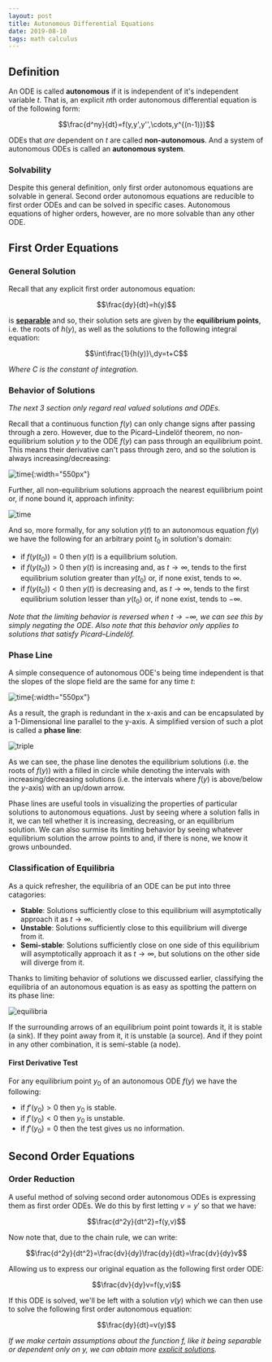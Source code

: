 ```yaml
---
layout: post
title: Autonomous Differential Equations
date: 2019-08-10
tags: math calculus
---
```


## Definition
An ODE is called **autonomous** if it is independent of it's independent variable $t$. That is, an explicit $n$th order autonomous differential equation is of the following form:

$$\frac{d^ny}{dt}=f(y,y',y'',\cdots,y^{(n-1)})$$

ODEs that *are* dependent on $t$ are called **non-autonomous**. And a system of autonomous ODEs is called an **autonomous system**.

<!--more-->

### Solvability
Despite this general definition, only first order autonomous equations are solvable in general. Second order autonomous equations are reducible to first order ODEs and can be solved in specific cases. Autonomous equations of higher orders, however, are no more solvable than any other ODE.

## First Order Equations
### General Solution
Recall that any explicit first order autonomous equation:

$$\frac{dy}{dt}=h(y)$$

is [**separable**](/separable-equations) and so, their solution sets are given by the **equilibrium points**, i.e. the roots of $h(y)$, as well as the solutions to the following integral equation:

$$\int\frac{1}{h(y)}\,dy=t+C$$

*Where $C$ is the constant of integration.*

### Behavior of Solutions
*The next 3 section only regard real valued solutions and ODEs.*

Recall that a continuous function $f(y)$ can only change signs after passing through a zero. However, due to the Picard–Lindelöf theorem, no non-equilibrium solution $y$ to the ODE $f(y)$ can pass through an equilibrium point. This means their derivative can't pass through zero, and so the solution is always increasing/decreasing:

<!-- And so, all non-equilibrium solutions are not only bound by their surrounding equilibrium solutions, but must also be monotone functions: -->

![time](/assets/math/autonomous-equations/behavior1.png?style?=centerme){:width="550px"}


Further, all non-equilibrium solutions approach the nearest equilibrium point or, if none bound it, approach infinity:

![time](/assets/math/autonomous-equations/behavior.png?style?=centerme)

And so, more formally, for any solution $y(t)$ to an autonomous equation $f(y)$ we have the following for an arbitrary point $t_0$ in solution's domain:
- if $f(y(t_0))=0$ then $y(t)$ is a equilibrium solution.
- if $f(y(t_0))>0$ then $y(t)$ is increasing and, as $t\to\infty$, tends to the first equilibrium solution greater than $y(t_0)$ or, if none exist, tends to $\infty$.
- if $f(y(t_0))<0$ then $y(t)$ is decreasing and, as $t\to\infty$, tends to the first equilibrium solution lesser than $y(t_0)$ or, if none exist, tends to $-\infty$.

*Note that the limiting behavior is reversed when $t\to-\infty$, we can see this by simply negating the ODE. Also note that this behavior only applies to solutions that satisfy Picard–Lindelöf.*

### Phase Line
A simple consequence of autonomous ODE's being time independent is that the slopes of the slope field are the same for any time $t$:

![time](/assets/math/autonomous-equations/time-invariance.png?style?=centerme){:width="550px"}

As a result, the graph is redundant in the x-axis and can be encapsulated by a 1-Dimensional line parallel to the y-axis. A simplified version of such a plot is called a **phase line**:

![triple](/assets/math/autonomous-equations/triple-graph.png?style?=centerme)

As we can see, the phase line denotes the equilibrium solutions (i.e. the roots of $f(y)$) with a filled in circle while denoting the intervals with increasing/decreasing solutions (i.e. the intervals where $f(y)$ is above/below the $y$-axis) with an up/down arrow.

Phase lines are useful tools in visualizing the properties of particular solutions to autonomous equations. Just by seeing where a solution falls in it, we can tell whether it is increasing, decreasing, or an equilibrium solution. We can also surmise its limiting behavior by seeing whatever equilibrium solution the arrow points to and, if there is none, we know it grows unbounded.

### Classification of Equilibria
As a quick refresher, the equilibria of an ODE can be put into three catagories:

- **Stable**: Solutions sufficiently close to this equilibrium will asymptotically approach it as $t\to\infty$. 
- **Unstable**: Solutions sufficiently close to this equilibrium will diverge from it. 
- **Semi-stable**: Solutions sufficiently close on one side of this equilibrium will asymptotically approach it as $t\to\infty$, but solutions on the other side will diverge from it.

Thanks to limiting behavior of solutions we discussed earlier, classifying the equilibria of an autonomous equation is as easy as spotting the pattern on its phase line:

![equilibria](/assets/math/autonomous-equations/equilibria.png?style?=centerme)

If the surrounding arrows of an equilibrium point point towards it, it is stable (a sink). If they point away from it, it is unstable (a source). And if they point in any other combination, it is semi-stable (a node).

#### First Derivative Test
For any equilibrium point $y_0$ of an autonomous ODE $f(y)$ we have the following:

- if $f'(y_0)>0$ then $y_0$ is stable.
- if $f'(y_0)<0$ then $y_0$ is unstable.
- if $f'(y_0)=0$ then the test gives us no information.


## Second Order Equations
### Order Reduction
A useful method of solving second order autonomous ODEs is expressing them as first order ODEs. We do this by first letting $v=y'$ so that we have:

$$\frac{d^2y}{dt^2}=f(y,v)$$

Now note that, due to the chain rule, we can write:

$$\frac{d^2y}{dt^2}=\frac{dv}{dy}\frac{dy}{dt}=\frac{dv}{dy}v$$

Allowing us to express our original equation as the following first order ODE:

$$\frac{dv}{dy}v=f(y,v)$$

If this ODE is solved, we'll be left with a solution $v(y)$ which we can then use to solve the following first order autonomous equation:

$$\frac{dy}{dt}=v(y)$$

*If we make certain assumptions about the function $f$, like it being separable or dependent only on $y$, we can obtain more [explicit solutions](https://calculus.subwiki.org/wiki/Second-order_first-degree_autonomous_differential_equation).*